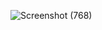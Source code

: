 ![Screenshot (768)](https://user-images.githubusercontent.com/43196986/100530186-4baef980-3221-11eb-8402-0131f2a4c877.png)

